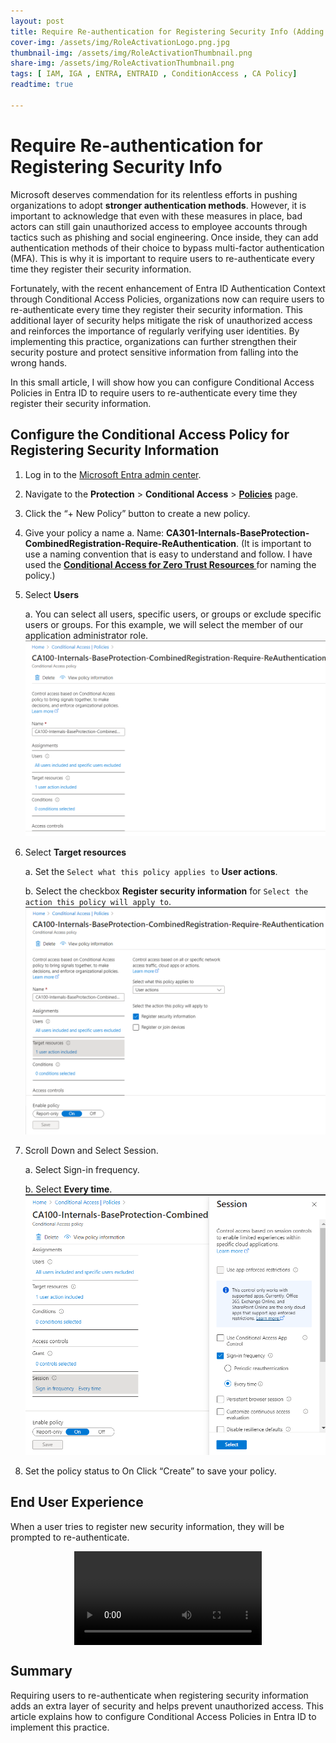 ```yaml
---
layout: post
title: Require Re-authentication for Registering Security Info (Adding Authentication Method) in Entra ID
cover-img: /assets/img/RoleActivationLogo.png.jpg
thumbnail-img: /assets/img/RoleActivationThumbnail.png
share-img: /assets/img/RoleActivationThumbnail.png
tags: [ IAM, IGA , ENTRA, ENTRAID , ConditionAccess , CA Policy]
readtime: true

---
```

# Require Re-authentication for Registering Security Info

Microsoft deserves commendation for its relentless efforts in pushing organizations to adopt **stronger authentication methods**. However, it is important to acknowledge that even with these measures in place, bad actors can still gain unauthorized access to employee accounts through tactics such as phishing and social engineering. Once inside, they can add authentication methods of their choice to bypass multi-factor authentication (MFA). This is why it is important to require users to re-authenticate every time they register their security information.

Fortunately, with the recent enhancement of Entra ID Authentication Context through Conditional Access Policies, organizations now can require users to re-authenticate every time they register their security information. This additional layer of security helps mitigate the risk of unauthorized access and reinforces the importance of regularly verifying user identities. By implementing this practice, organizations can further strengthen their security posture and protect sensitive information from falling into the wrong hands.

In this small article, I will show how you can configure Conditional Access Policies in Entra ID to require users to re-authenticate every time they register their security information.

## Configure the Conditional Access Policy for Registering Security Information

1. Log in to the [Microsoft Entra admin center](https://entra.microsoft.com).
1. Navigate to the **Protection** > **Conditional Access** > **[Policies](https://entra.microsoft.com/#view/Microsoft_AAD_ConditionalAccess/ConditionalAccessBlade/~/Policies/fromNav/)** page.
1. Click the “+ New Policy” button to create a new policy.
1. Give your policy a name
    a. Name: **CA301-Internals-BaseProtection-CombinedRegistration-Require-ReAuthentication**. (It is important to use a naming convention that is easy to understand and follow. I have used the **[Conditional Access for Zero Trust Resources
](https://docs.microsoft.com/en-us/azure/architecture/guide/security/conditional-access-zero-trust?msclkid=d1768a34ceda11ec9b6c8f244f8d05bd)** for naming the policy.)
1. Select **Users**

    a. You can select all users, specific users, or groups or exclude specific users or groups. For this example, we will select the member of our application administrator role.
    ![Select Users](/assets/img/RoleActivation10.png)

1. Select **Target resources**

    a. Set the `Select what this policy applies to` **User actions**.

    b. Select the checkbox **Register security information** for `Select the action this policy will apply to`.
    ![Select Target Resources](/assets/img/RoleActivation11.png)

1. Scroll Down and Select Session.

    a. Select Sign-in frequency.

    b. Select **Every time**.
    ![Select Session](/assets/img/RoleActivation12.png)

1. Set the policy status to On
Click “Create” to save your policy.


## End User Experience

When a user tries to register new security information, they will be prompted to re-authenticate.

<div style="display: flex; justify-content: center;">
  <video controls>
    <source src="/assets/img/RoleActivation9_muted.mp4" type="video/mp4">
    Your browser does not support the video tag.
  </video>
</div>


## Summary

Requiring users to re-authenticate when registering security information adds an extra layer of security and helps prevent unauthorized access. This article explains how to configure Conditional Access Policies in Entra ID to implement this practice.


